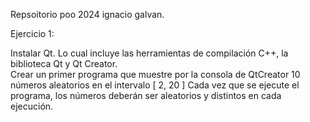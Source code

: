 Repsoitorio poo 2024 ignacio galvan.  
  
Ejercicio 1:  
  
Instalar Qt. Lo cual incluye las herramientas de compilación C++, la biblioteca Qt y Qt Creator.  
Crear un primer programa que muestre por la consola de QtCreator 10 números aleatorios en el intervalo [ 2, 20 ]
Cada vez que se ejecute el programa, los números deberán ser aleatorios y distintos en cada ejecución.
